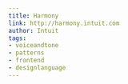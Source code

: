 ```yaml
---
title: Harmony
link: http://harmony.intuit.com
author: Intuit
tags:
- voiceandtone
- patterns
- frontend
- designlanguage
---
```

